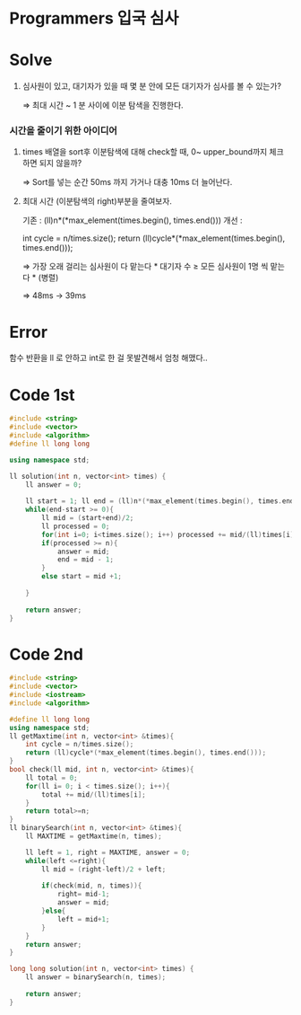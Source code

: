 # Programmers 입국 심사

# Solve

1. 심사원이 있고, 대기자가 있을 때 몇 분 안에 모든 대기자가 심사를 볼 수 있는가?

    ⇒ 최대 시간 ~ 1 분 사이에 이분 탐색을 진행한다.

### 시간을 줄이기 위한 아이디어

1. times 배열을 sort후 이분탐색에 대해 check할 때, 0~ upper_bound까지 체크 하면 되지 않을까?

    ⇒ Sort를 넣는 순간 50ms 까지 가거나 대충 10ms 더 늘어난다.

2. 최대 시간 (이분탐색의 right)부분을 줄여보자.

    기존 : (ll)n*(*max_element(times.begin(), times.end()))
    개선 : 

    int cycle = n/times.size();
    return (ll)cycle*(*max_element(times.begin(), times.end()));

    ⇒ 가장 오래 걸리는 심사원이 다 맡는다 * 대기자 수  ≥ 모든 심사원이 1명 씩 맡는다 * (병렬)

    ⇒ 48ms → 39ms

# Error

함수 반환을 ll 로 안하고 int로 한 걸 못발견해서 엄청 해맸다..

# Code 1st

```cpp
#include <string>
#include <vector>
#include <algorithm>
#define ll long long

using namespace std;

ll solution(int n, vector<int> times) {
    ll answer = 0;
    
    ll start = 1; ll end = (ll)n*(*max_element(times.begin(), times.end()));
    while(end-start >= 0){
        ll mid = (start+end)/2;
        ll processed = 0;
        for(int i=0; i<times.size(); i++) processed += mid/(ll)times[i];
        if(processed >= n){
            answer = mid;
            end = mid - 1;
        }
        else start = mid +1;
         
    }
    
    return answer;
}
```

# Code 2nd

```cpp
#include <string>
#include <vector>
#include <iostream>
#include <algorithm>

#define ll long long
using namespace std;
ll getMaxtime(int n, vector<int> &times){
    int cycle = n/times.size();
    return (ll)cycle*(*max_element(times.begin(), times.end()));
}
bool check(ll mid, int n, vector<int> &times){
    ll total = 0;
    for(ll i= 0; i < times.size(); i++){
        total += mid/(ll)times[i]; 
    }
    return total>=n;
}
ll binarySearch(int n, vector<int> &times){
    ll MAXTIME = getMaxtime(n, times);

    ll left = 1, right = MAXTIME, answer = 0;
    while(left <=right){
        ll mid = (right-left)/2 + left;
        
        if(check(mid, n, times)){
            right= mid-1;
            answer = mid;
        }else{
            left = mid+1;
        }
    }
    return answer;
}

long long solution(int n, vector<int> times) {    
    ll answer = binarySearch(n, times);
    
    return answer;
}
```